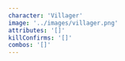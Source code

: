 ```yaml
---
character: 'Villager'
image: '../images/villager.png'
attributes: '[]'
killConfirms: '[]'
combos: '[]'
---
```

